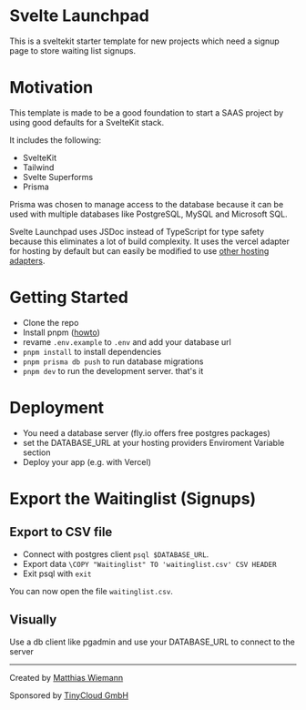 # Svelte Launchpad

This is a sveltekit starter template for new projects which need a signup page to store waiting list signups.

# Motivation

This template is made to be a good foundation to start a SAAS project by using good defaults for a SvelteKit stack. 


It includes the following:
- SvelteKit
- Tailwind
- Svelte Superforms
- Prisma

Prisma was chosen to manage access to the database because it can be used with multiple databases like PostgreSQL, MySQL and Microsoft SQL.

Svelte Launchpad uses JSDoc instead of TypeScript for type safety because this eliminates a lot of build complexity. It uses the vercel adapter for hosting by default but can easily be modified to use [other hosting adapters](https://kit.svelte.dev/docs/adapter-node).

# Getting Started

- Clone the repo
- Install pnpm  ([howto](https://pnpm.io/installation))
- revame `.env.example` to `.env` and add your database url
- `pnpm install` to install dependencies
- `pnpm prisma db push` to run database migrations
- `pnpm dev` to run the development server. that's it

# Deployment
- You need a database server (fly.io offers free postgres packages)
- set the DATABASE_URL at your hosting providers Enviroment Variable section
- Deploy your app (e.g. with Vercel)

# Export the Waitinglist (Signups)

## Export to CSV file
- Connect with postgres client `psql $DATABASE_URL`.
- Export data `\COPY "Waitinglist" TO 'waitinglist.csv' CSV HEADER`
- Exit psql with `exit`

You can now open the file `waitinglist.csv`.

## Visually 
Use a db client like pgadmin and use your DATABASE_URL to connect to the server

---
Created by <a href="https://twitter.com/wiemann">Matthias Wiemann</a> 

Sponsored by <a href="https://www.tinycloud.io">TinyCloud GmbH</a>